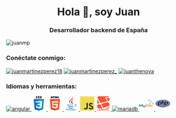 <h1 align="center">Hola 👋, soy Juan</h1>
  <h3 align="center">Desarrollador backend de España</h3>

  <p align="left"> <img src="https://komarev.com/ghpvc/?username=juanmp&label=Profile%20views&color=0e75b6&style=flat" alt="juanmp" /> </p>

  <h3 align="left">Conéctate conmigo:</h3>
  <p align="left">
    <a href="https://facebook.com/juanmartinezperez18" target="_blank"><img align="center" src="https://raw.githubusercontent.com/rahuldkjain/github-profile-readme-generator/master/src/images/icons/Social/facebook.svg" alt="juanmartinezperez18" height="30" width="40" /></a>
    <a href="https://instagram.com/juanmartinezperez_" target="_blank"><img align="center" src="https://raw.githubusercontent.com/rahuldkjain/github-profile-readme-generator/master/src/images/icons/Social/instagram.svg" alt="juanmartinezperez_" height="30" width="40" /></a>
    <a href="https://discord.gg/juanthenova" target="_blank"> <img align="center" src="https://raw.githubusercontent.com/rahuldkjain/github-profile-readme-generator/master/src/images/icons/Social/discord.svg" alt="juanthenova" height="30" width="40" /></a>
  </p>

  <h3 align="left">Idiomas y herramientas:</h3>
  <p align="left">
    <a href="https://angular.io" target="_blank" rel="noreferrer"> <img src="https://angular.io/assets/images/logos/angular/angular.svg" alt="angular" width="40" height="40"/> </a>
    <a href="https://www.w3schools.com/css/" target="_blank" rel="noreferrer"> <img src="https://raw.githubusercontent.com/devicons/devicon/master/icons/css3/css3-original-wordmark.svg" alt="css3" width="40" height="40"/> </a>
    <a href="https://www.w3.org/html/" target="_blank" rel="noreferrer"> <img src="https://raw.githubusercontent.com/devicons/devicon/master/icons/html5/html5-original-wordmark.svg" alt="html5" width="40" height="40"/> </a>
    <a href="https://www.java.com" target="_blank" rel="noreferrer"> <img src="https://raw.githubusercontent.com/devicons/devicon/master/icons/java/java-original.svg" alt="java" width="40" height="40"/> </a>
    <a href="https://developer.mozilla.org/en-US/docs/Web/JavaScript" target="_blank" rel="noreferrer"> <img src="https://raw.githubusercontent.com/devicons/devicon/master/icons/javascript/javascript-original.svg" alt="javascript" width="40" height="40"/> </a>
    <a href="https://laravel.com/" target="_blank" rel="noreferrer"> <img src="https://raw.githubusercontent.com/devicons/devicon/master/icons/laravel/laravel-plain-wordmark.svg" alt="laravel" width="40" height="40"/> </a>
    <a href="https://mariadb.org/" target="_blank" rel="noreferrer"> <img src="https://www.vectorlogo.zone/logos/mariadb/mariadb-icon.svg" alt="mariadb" width="40" height="40"/> </a>
    <a href="https://www.mysql.com/" target="_blank" rel="noreferrer"> <img src="https://raw.githubusercontent.com/devicons/devicon/master/icons/mysql/mysql-original-wordmark.svg" alt="mysql" width="40" height="40"/> </a>
    <a href="https://www.php.net" target="_blank" rel="noreferrer"> <img src="https://raw.githubusercontent.com/devicons/devicon/master/icons/php/php-original.svg" alt="php" width="40" height="40"/> </a>
  </p>
